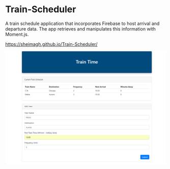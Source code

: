 # Train-Scheduler

A train schedule application that incorporates Firebase to host arrival and departure data. The app retrieves and manipulates this information with Moment.js. 

https://sheimagh.github.io/Train-Scheduler/



[<img src="assets/images/trainscreenshot2.PNG">](https://sheimagh.github.io/Train-Scheduler/)
